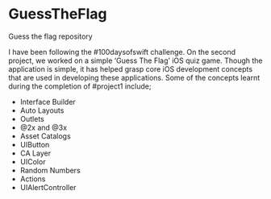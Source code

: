 # GuessTheFlag
Guess the flag repository

I have been following the #100daysofswift challenge. 
On the second project, we worked on a simple ‘Guess The Flag’ iOS quiz game. 
Though the application is simple, it has helped grasp core iOS development concepts that are used in developing these applications.
Some of the concepts learnt during the completion of #project1 include;

- Interface Builder
- Auto Layouts
- Outlets
- @2x and @3x
- Asset Catalogs
- UIButton
- CA Layer
- UIColor
- Random Numbers
- Actions
- UIAlertController
